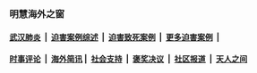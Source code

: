 
### 明慧海外之窗

####  [武汉肺炎](indexes/365.md?t=04261900) &nbsp;|&nbsp;  [迫害案例综述](indexes/328.md?t=04261900) &nbsp;|&nbsp; [迫害致死案例](indexes/277.md?t=04261900)  &nbsp;|&nbsp; [更多迫害案例](indexes/81.md?t=04261900)  &nbsp;|&nbsp; 
####  [时事评论](indexes/19.md?t=04261900) &nbsp;|&nbsp; [海外简讯](indexes/245.md?t=04261900)&nbsp;|&nbsp;  [社会支持](indexes/140.md?t=04261900) &nbsp;|&nbsp; [褒奖决议](indexes/282.md?t=04261900) &nbsp;|&nbsp; [社区报道](indexes/91.md?t=04261900)  &nbsp;|&nbsp; [天人之间](indexes/78.md?t=04261900) 

